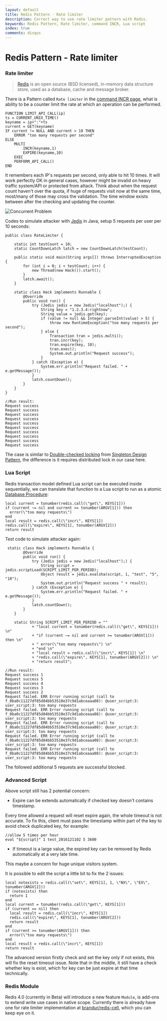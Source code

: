 ```yaml
---
layout: default
title: Redis Pattern - Rate limiter
description: Correct way to use rate limiter pattern with Redis.
keywords: Redis Pattern, Rate limiter, command INCR, Lua script
index: true
comments: disqus
---
```


# Redis Pattern - Rate limiter

<h3>
<a href="#pattern-problem" name="pattern-problem" class="anchor"><span class="octicon octicon-link"></span></a>
Rate limiter
</h3>

> [Redis](https://redis.io/) is an open source (BSD licensed), in-memory data structure store, used as a database, cache and message broker.

There is a Pattern called `Rate limiter` in the [command INCR page](https://redis.io/commands/incr#pattern-rate-limiter), what is ability to be a counter limit the rate at which an operation can be performed.

<pre><code>FUNCTION LIMIT_API_CALL(ip)
ts = CURRENT_UNIX_TIME()
keyname = ip+":"+ts
current = GET(keyname)
IF current != NULL AND current > 10 THEN
    ERROR "too many requests per second"
ELSE
    MULTI
        INCR(keyname,1)
        EXPIRE(keyname,10)
    EXEC
    PERFORM_API_CALL()
END
</code></pre>

It remembers each IP's requests per second, only able to hit 10 times.
It will work perfectly OK in general cases, however might be invalid on heavy traffic system/API or protected from attack. Think about when the request count haven't over the quota, if huge of requests visit now at the same time, most/many of those may cross the validation. The time window exists between after the checking and updating the counter.

![Concurrent Problem](http://atealxt.github.io/images/20161211/concurrent.png "Concurrent Problem")

Codes to simulate attacker with [Jedis](https://github.com/xetorthio/jedis) in Java, setup 5 requests per user per 10 seconds:

<pre><code>public class RateLimiter {

	static int testCount = 10;
	static CountDownLatch latch = new CountDownLatch(testCount);

	public static void main(String args[]) throws InterruptedException {
		for (int i = 0; i < testCount; i++) {
			new Thread(new Hack()).start();
		}
		latch.await();
	}

	static class Hack implements Runnable {
		@Override
		public void run() {
			try (Jedis jedis = new Jedis("localhost");) {
				String key = "1.2.3.4:rightnow";
				String value = jedis.get(key);
				if (value != null && Integer.parseInt(value) > 5) {
					throw new RuntimeException("too many requests per second");
				} else {
					Transaction tran = jedis.multi();
					tran.incr(key);
					tran.expire(key, 10);
					tran.exec();
					System.out.println("Request success");
				}
			} catch (Exception e) {
				System.err.println("Request failed. " + e.getMessage());
			}
			latch.countDown();
		}
	}
}
</code></pre>

<pre><code>//Run result:
Request success
Request success
Request success
Request success
Request success
Request success
Request success
Request success
Request success
Request success
</code></pre>

The case is similar to [Double-checked locking](https://en.wikipedia.org/wiki/Double-checked_locking) from [Singleton Design Pattern](https://en.wikipedia.org/wiki/Singleton_pattern), the difference is it requires distributed lock in our case here.

<h3>
<a href="#lua-script" name="lua-script" class="anchor"><span class="octicon octicon-link"></span></a>
Lua Script
</h3>

Redis transaction model defined Lua script can be executed inside sequentially, we can translate that function to a Lua script to run as a atomic [Database Procedure](https://en.wikipedia.org/wiki/Stored_procedure):

<pre><code>local current = tonumber(redis.call(\"get\", KEYS[1]))
if (current ~= nil and current >= tonumber(ARGV[1])) then
  error(\"too many requests\")
end
local result = redis.call(\"incr\", KEYS[1])
redis.call(\"expire\", KEYS[1], tonumber(ARGV[2]))
return result
</code></pre>

Test code to simulate attacker again:

<pre><code>	static class Hack implements Runnable {
		@Override
		public void run() {
			try (Jedis jedis = new Jedis("localhost");) {
				String script = jedis.scriptLoad(SCRIPT_LIMIT_PER_PERIOD);
				Object result = jedis.evalsha(script, 1, "test", "5", "10");
				System.out.println("Request success " + result);
			} catch (Exception e) {
				System.err.println("Request failed. " + e.getMessage());
			}
			latch.countDown();
		}
	}

	static String SCRIPT_LIMIT_PER_PERIOD = ""
			+ "local current = tonumber(redis.call(\"get\", KEYS[1])) \n"
			+ "if (current ~= nil and current >= tonumber(ARGV[1])) then \n"
			+ "	error(\"too many requests\") \n"
			+ "end \n"
			+ "local result = redis.call(\"incr\", KEYS[1]) \n"
			+ "redis.call(\"expire\", KEYS[1], tonumber(ARGV[2])) \n"
			+ "return result";
</code></pre>

<pre><code>//Run result:
Request success 1
Request success 5
Request success 4
Request success 3
Request success 2
Request failed. ERR Error running script (call to f_0ba0c11227df85d84bb53510e37c9d1abceaaa08): @user_script:3: user_script:3: too many requests 
Request failed. ERR Error running script (call to f_0ba0c11227df85d84bb53510e37c9d1abceaaa08): @user_script:3: user_script:3: too many requests 
Request failed. ERR Error running script (call to f_0ba0c11227df85d84bb53510e37c9d1abceaaa08): @user_script:3: user_script:3: too many requests 
Request failed. ERR Error running script (call to f_0ba0c11227df85d84bb53510e37c9d1abceaaa08): @user_script:3: user_script:3: too many requests 
Request failed. ERR Error running script (call to f_0ba0c11227df85d84bb53510e37c9d1abceaaa08): @user_script:3: user_script:3: too many requests 
</code></pre>

The followed additional 5 requests are successful blocked.

<h3>
<a href="#advanced-script" name="advanced-script" class="anchor"><span class="octicon octicon-link"></span></a>
Advanced Script
</h3>

Above script still has 2 potential concern:
* Expire can be extends automatically if checked key doesn't contains timestamp.

Every time allowed a request will reset expire again, the whole timeout is not accurate.
To fix this, client must pass the timestamp within part of the key to avoid check duplicated key, for example:

<pre><code>//allow 5 times per hour
eval "${script}" 1 test_2016121102 5 3600</code></pre>

* If timeout is a large value, the expired key can be removed by Redis automatically at a very late time.

This maybe a concern for huge unique visitors system.

It is possible to edit the script a little bit to fix the 2 issues:

<pre><code>local notexists = redis.call(\"set\", KEYS[1], 1, \"NX\", \"EX\", tonumber(ARGV[2]))
if (notexists) then
  return 1
end
local current = tonumber(redis.call(\"get\", KEYS[1]))
if (current == nil) then
  local result = redis.call(\"incr\", KEYS[1])
  redis.call(\"expire\", KEYS[1], tonumber(ARGV[2]))
  return result
end
if (current >= tonumber(ARGV[1])) then
  error(\"too many requests\")
end
local result = redis.call(\"incr\", KEYS[1])
return result
</code></pre>

The advanced version firstly check and set the key only if not exists, this will fix the reset timeout issue.
Note that in the middle, it still have a check whether key is exist, which for key can be just expire at that time technically.


<h3>
<a href="#redis-module" name="redis-module" class="anchor"><span class="octicon octicon-link"></span></a>
Redis Module
</h3>

Redis 4.0 (currently in Beta) will introduce a new feature `Module`, is add-ons to extend write use cases in native scope.
Currently there is already have one for rate limiter implementation at [brandur/redis-cell](https://github.com/brandur/redis-cell), which you can keep eye on it.
